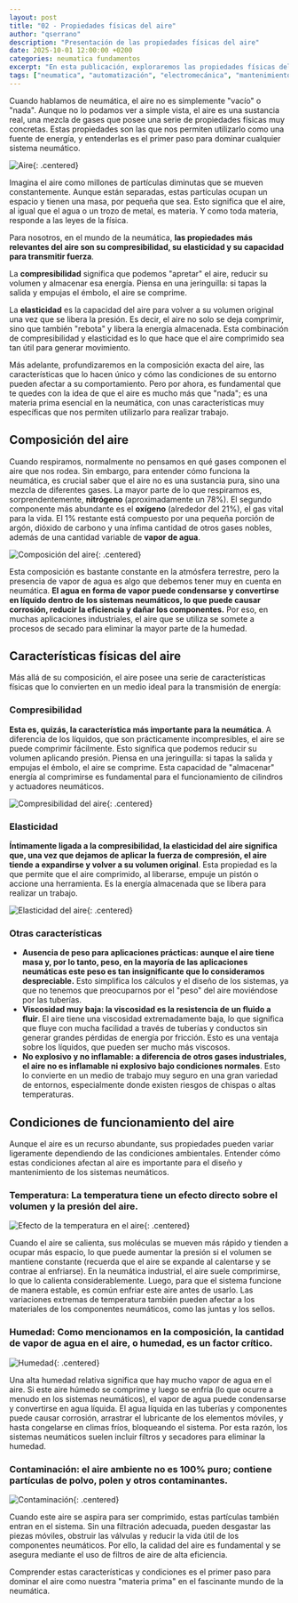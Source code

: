 ```yaml
---
layout: post
title: "02 - Propiedades físicas del aire"
author: "qserrano"
description: "Presentación de las propiedades físicas del aire"
date: 2025-10-01 12:00:00 +0200
categories: neumatica fundamentos
excerpt: "En esta publicación, exploraremos las propiedades físicas del aire."
tags: ["neumatica", "automatización", "electromecánica", "mantenimiento"]
---
```


[img1]: /assets/imatges/blog/neumatica-01/2-Aire.png
[img2]: /assets/imatges/blog/neumatica-01/3-Components-aire.png
[img3]: /assets/imatges/blog/neumatica-01/4-Compressiblitat-aire.png
[img4]: /assets/imatges/blog/neumatica-01/5-Elasticitat-aire.png
[img5]: /assets/imatges/blog/neumatica-01/6-Temperatura-efecte.png
[img6]: /assets/imatges/blog/neumatica-01/7-Humitat.png
[img7]: /assets/imatges/blog/neumatica-01/8-Contaminacio.png

Cuando hablamos de neumática, el aire no es simplemente "vacío" o "nada". Aunque no lo podamos ver a simple vista, el aire es una sustancia real, una mezcla de gases que posee una serie de propiedades físicas muy concretas. Estas propiedades son las que nos permiten utilizarlo como una fuente de energía, y entenderlas es el primer paso para dominar cualquier sistema neumático.

![Aire][img1]{: .centered}

Imagina el aire como millones de partículas diminutas que se mueven constantemente. Aunque están separadas, estas partículas ocupan un espacio y tienen una masa, por pequeña que sea. Esto significa que el aire, al igual que el agua o un trozo de metal, es materia. Y como toda materia, responde a las leyes de la física.

Para nosotros, en el mundo de la neumática, **las propiedades más relevantes del aire son su compresibilidad, su elasticidad y su capacidad para transmitir fuerza**. 

La **compresibilidad** significa que podemos "apretar" el aire, reducir su volumen y almacenar esa energía. Piensa en una jeringuilla: si tapas la salida y empujas el émbolo, el aire se comprime.

La **elasticidad** es la capacidad del aire para volver a su volumen original una vez que se libera la presión. Es decir, el aire no solo se deja comprimir, sino que también "rebota" y libera la energía almacenada. Esta combinación de compresibilidad y elasticidad es lo que hace que el aire comprimido sea tan útil para generar movimiento.

Más adelante, profundizaremos en la composición exacta del aire, las características que lo hacen único y cómo las condiciones de su entorno pueden afectar a su comportamiento. Pero por ahora, es fundamental que te quedes con la idea de que el aire es mucho más que "nada"; es una materia prima esencial en la neumática, con unas características muy específicas que nos permiten utilizarlo para realizar trabajo.

## Composición del aire

Cuando respiramos, normalmente no pensamos en qué gases componen el aire que nos rodea. Sin embargo, para entender cómo funciona la neumática, es crucial saber que el aire no es una sustancia pura, sino una mezcla de diferentes gases. La mayor parte de lo que respiramos es, sorprendentemente, **nitrógeno** (aproximadamente un 78%). El segundo componente más abundante es el **oxígeno** (alrededor del 21%), el gas vital para la vida. El 1% restante está compuesto por una pequeña porción de argón, dióxido de carbono y una ínfima cantidad de otros gases nobles, además de una cantidad variable de **vapor de agua**.

![Composición del aire][img2]{: .centered}

Esta composición es bastante constante en la atmósfera terrestre, pero la presencia de vapor de agua es algo que debemos tener muy en cuenta en neumática. **El agua en forma de vapor puede condensarse y convertirse en líquido dentro de los sistemas neumáticos, lo que puede causar corrosión, reducir la eficiencia y dañar los componentes.** Por eso, en muchas aplicaciones industriales, el aire que se utiliza se somete a procesos de secado para eliminar la mayor parte de la humedad.

## Características físicas del aire

Más allá de su composición, el aire posee una serie de características físicas que lo convierten en un medio ideal para la transmisión de energía:

### Compresibilidad

**Esta es, quizás, la característica más importante para la neumática**. A diferencia de los líquidos, que son prácticamente incompresibles, el aire se puede comprimir fácilmente. Esto significa que podemos reducir su volumen aplicando presión. Piensa en una jeringuilla: si tapas la salida y empujas el émbolo, el aire se comprime. Esta capacidad de "almacenar" energía al comprimirse es fundamental para el funcionamiento de cilindros y actuadores neumáticos.

![Compresibilidad del aire][img3]{: .centered}

### Elasticidad

**Íntimamente ligada a la compresibilidad, la elasticidad del aire significa que, una vez que dejamos de aplicar la fuerza de compresión, el aire tiende a expandirse y volver a su volumen original**. Esta propiedad es la que permite que el aire comprimido, al liberarse, empuje un pistón o accione una herramienta. Es la energía almacenada que se libera para realizar un trabajo.

![Elasticidad del aire][img4]{: .centered}

### Otras características

- **Ausencia de peso para aplicaciones prácticas: aunque el aire tiene masa y, por lo tanto, peso, en la mayoría de las aplicaciones neumáticas este peso es tan insignificante que lo consideramos despreciable.** Esto simplifica los cálculos y el diseño de los sistemas, ya que no tenemos que preocuparnos por el "peso" del aire moviéndose por las tuberías.
- **Viscosidad muy baja: la viscosidad es la resistencia de un fluido a fluir**. El aire tiene una viscosidad extremadamente baja, lo que significa que fluye con mucha facilidad a través de tuberías y conductos sin generar grandes pérdidas de energía por fricción. Esto es una ventaja sobre los líquidos, que pueden ser mucho más viscosos.
- **No explosivo y no inflamable: a diferencia de otros gases industriales, el aire no es inflamable ni explosivo bajo condiciones normales**. Esto lo convierte en un medio de trabajo muy seguro en una gran variedad de entornos, especialmente donde existen riesgos de chispas o altas temperaturas.

## Condiciones de funcionamiento del aire

Aunque el aire es un recurso abundante, sus propiedades pueden variar ligeramente dependiendo de las condiciones ambientales. Entender cómo estas condiciones afectan al aire es importante para el diseño y mantenimiento de los sistemas neumáticos.

### Temperatura: La temperatura tiene un efecto directo sobre el volumen y la presión del aire.

![Efecto de la temperatura en el aire][img5]{: .centered}

Cuando el aire se calienta, sus moléculas se mueven más rápido y tienden a ocupar más espacio, lo que puede aumentar la presión si el volumen se mantiene constante (recuerda que el aire se expande al calentarse y se contrae al enfriarse). En la neumática industrial, el aire suele comprimirse, lo que lo calienta considerablemente. Luego, para que el sistema funcione de manera estable, es común enfriar este aire antes de usarlo. Las variaciones extremas de temperatura también pueden afectar a los materiales de los componentes neumáticos, como las juntas y los sellos.

### Humedad: Como mencionamos en la composición, la cantidad de vapor de agua en el aire, o humedad, es un factor crítico.

![Humedad][img6]{: .centered}

Una alta humedad relativa significa que hay mucho vapor de agua en el aire. Si este aire húmedo se comprime y luego se enfría (lo que ocurre a menudo en los sistemas neumáticos), el vapor de agua puede condensarse y convertirse en agua líquida. El agua líquida en las tuberías y componentes puede causar corrosión, arrastrar el lubricante de los elementos móviles, y hasta congelarse en climas fríos, bloqueando el sistema. Por esta razón, los sistemas neumáticos suelen incluir filtros y secadores para eliminar la humedad.

### Contaminación: el aire ambiente no es 100% puro; contiene partículas de polvo, polen y otros contaminantes. 

![Contaminación][img7]{: .centered}

Cuando este aire se aspira para ser comprimido, estas partículas también entran en el sistema. Sin una filtración adecuada, pueden desgastar las piezas móviles, obstruir las válvulas y reducir la vida útil de los componentes neumáticos. Por ello, la calidad del aire es fundamental y se asegura mediante el uso de filtros de aire de alta eficiencia.

Comprender estas características y condiciones es el primer paso para dominar el aire como nuestra "materia prima" en el fascinante mundo de la neumática.